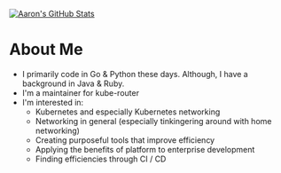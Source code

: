 [![Aaron's GitHub Stats](https://github-readme-stats.vercel.app/api?username=aauren)](https://github.com/anuraghazra/github-readme-stats)

# About Me
* I primarily code in Go & Python these days. Although, I have a background in Java & Ruby.
* I'm a maintainer for kube-router
* I'm interested in:
  * Kubernetes and especially Kubernetes networking
  * Networking in general (especially tinkingering around with home networking)
  * Creating purposeful tools that improve efficiency
  * Applying the benefits of platform to enterprise development
  * Finding efficiencies through CI / CD
